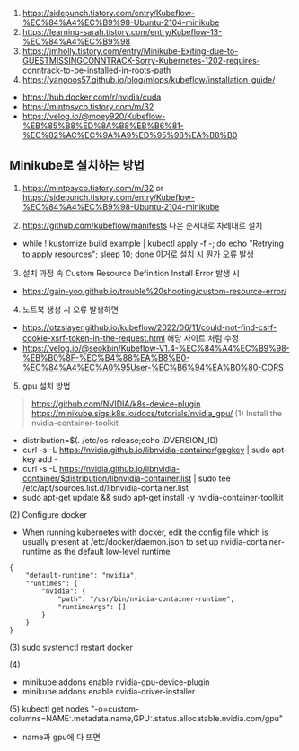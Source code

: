1. https://sidepunch.tistory.com/entry/Kubeflow-%EC%84%A4%EC%B9%98-Ubuntu-2104-minikube
2. https://learning-sarah.tistory.com/entry/Kubeflow-13-%EC%84%A4%EC%B9%98
3. https://jmholly.tistory.com/entry/Minikube-Exiting-due-to-GUESTMISSINGCONNTRACK-Sorry-Kubernetes-1202-requires-conntrack-to-be-installed-in-roots-path
4. https://yangoos57.github.io/blog/mlops/kubeflow/installation_guide/


- https://hub.docker.com/r/nvidia/cuda
- https://mintpsyco.tistory.com/m/32
- https://velog.io/@moey920/Kubeflow-%EB%85%B8%ED%8A%B8%EB%B6%81-%EC%82%AC%EC%9A%A9%ED%95%98%EA%B8%B0




## Minikube로 설치하는 방법
1. https://mintpsyco.tistory.com/m/32 or https://sidepunch.tistory.com/entry/Kubeflow-%EC%84%A4%EC%B9%98-Ubuntu-2104-minikube

2. https://github.com/kubeflow/manifests 나온 순서대로 차례대로 설치
- while ! kustomize build example | kubectl apply -f -; do echo "Retrying to apply resources"; sleep 10; done 이거로 설치 시 뭔가 오류 발생

3. 설치 과정 속 Custom Resource Definition Install Error 발생 시
- https://gain-yoo.github.io/trouble%20shooting/custom-resource-error/

4. 노트북 생성 시 오류 발생하면
- https://otzslayer.github.io/kubeflow/2022/06/11/could-not-find-csrf-cookie-xsrf-token-in-the-request.html 해당 사이트 처럼 수정
- https://velog.io/@seokbin/Kubeflow-V1.4-%EC%84%A4%EC%B9%98-%EB%B0%8F-%EC%B4%88%EA%B8%B0-%EC%84%A4%EC%A0%95User-%EC%B6%94%EA%B0%80-CORS


5. gpu 설치 방법
> https://github.com/NVIDIA/k8s-device-plugin
> https://minikube.sigs.k8s.io/docs/tutorials/nvidia_gpu/
(1) Install the nvidia-container-toolkit
- distribution=$(. /etc/os-release;echo $ID$VERSION_ID)
- curl -s -L https://nvidia.github.io/libnvidia-container/gpgkey | sudo apt-key add -
- curl -s -L https://nvidia.github.io/libnvidia-container/$distribution/libnvidia-container.list | sudo tee /etc/apt/sources.list.d/libnvidia-container.list
- sudo apt-get update && sudo apt-get install -y nvidia-container-toolkit

(2) Configure docker
- When running kubernetes with docker, edit the config file which is usually present at /etc/docker/daemon.json to set up nvidia-container-runtime as the default low-level runtime:

~~~
{
    "default-runtime": "nvidia",
    "runtimes": {
        "nvidia": {
            "path": "/usr/bin/nvidia-container-runtime",
            "runtimeArgs": []
        }
    }
}

~~~
(3) sudo systemctl restart docker

(4)
- minikube addons enable nvidia-gpu-device-plugin
- minikube addons enable nvidia-driver-installer


(5) kubectl get nodes "-o=custom-columns=NAME:.metadata.name,GPU:.status.allocatable.nvidia\.com/gpu" 
- name과 gpu에 다 뜨면 
